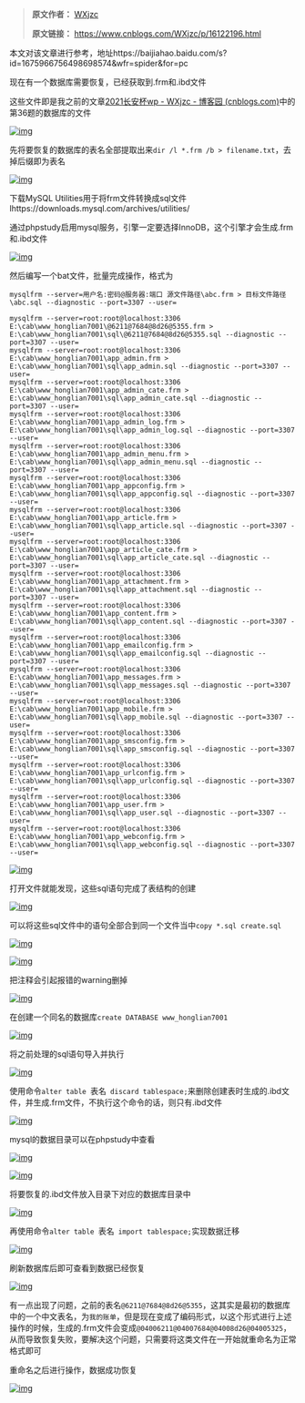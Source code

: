 > **原文作者：** [WXjzc](https://www.cnblogs.com/WXjzc)
>
> **原文链接：** https://www.cnblogs.com/WXjzc/p/16122196.html

本文对该文章进行参考，地址https://baijiahao.baidu.com/s?id=1675966756498698574&wfr=spider&for=pc

现在有一个数据库需要恢复，已经获取到.frm和.ibd文件

这些文件即是我之前的文章[2021长安杯wp - WXjzc - 博客园 (cnblogs.com)](https://www.cnblogs.com/WXjzc/p/16113357.html)中的第36题的数据库的文件

[![img](https://cdn.zhangz.cc/blog/2817142-20220605223559190-1061466334.png)](https://img2022.cnblogs.com/blog/2817142/202206/2817142-20220605223559190-1061466334.png)

先将要恢复的数据库的表名全部提取出来`dir /l *.frm /b > filename.txt`，去掉后缀即为表名

[![img](https://cdn.zhangz.cc/blog/2817142-20220605223557295-1164455540.png)](https://img2022.cnblogs.com/blog/2817142/202206/2817142-20220605223557295-1164455540.png)

下载MySQL Utilities用于将frm文件转换成sql文件lhttps://downloads.mysql.com/archives/utilities/

通过phpstudy启用mysql服务，引擎一定要选择InnoDB，这个引擎才会生成.frm和.ibd文件

[![img](https://cdn.zhangz.cc/blog/2817142-20220605223557292-1147161951.png)](https://img2022.cnblogs.com/blog/2817142/202206/2817142-20220605223557292-1147161951.png)

然后编写一个bat文件，批量完成操作，格式为

```
mysqlfrm --server=用户名:密码@服务器:端口 源文件路径\abc.frm > 目标文件路径\abc.sql --diagnostic --port=3307 --user=
```

```plain
mysqlfrm --server=root:root@localhost:3306 E:\cab\www_honglian7001\@6211@7684@8d26@5355.frm > E:\cab\www_honglian7001\sql\@6211@7684@8d26@5355.sql --diagnostic --port=3307 --user=
mysqlfrm --server=root:root@localhost:3306 E:\cab\www_honglian7001\app_admin.frm > E:\cab\www_honglian7001\sql\app_admin.sql --diagnostic --port=3307 --user=
mysqlfrm --server=root:root@localhost:3306 E:\cab\www_honglian7001\app_admin_cate.frm > E:\cab\www_honglian7001\sql\app_admin_cate.sql --diagnostic --port=3307 --user=
mysqlfrm --server=root:root@localhost:3306 E:\cab\www_honglian7001\app_admin_log.frm > E:\cab\www_honglian7001\sql\app_admin_log.sql --diagnostic --port=3307 --user=
mysqlfrm --server=root:root@localhost:3306 E:\cab\www_honglian7001\app_admin_menu.frm > E:\cab\www_honglian7001\sql\app_admin_menu.sql --diagnostic --port=3307 --user=
mysqlfrm --server=root:root@localhost:3306 E:\cab\www_honglian7001\app_appconfig.frm > E:\cab\www_honglian7001\sql\app_appconfig.sql --diagnostic --port=3307 --user=
mysqlfrm --server=root:root@localhost:3306 E:\cab\www_honglian7001\app_article.frm > E:\cab\www_honglian7001\sql\app_article.sql --diagnostic --port=3307 --user=
mysqlfrm --server=root:root@localhost:3306 E:\cab\www_honglian7001\app_article_cate.frm > E:\cab\www_honglian7001\sql\app_article_cate.sql --diagnostic --port=3307 --user=
mysqlfrm --server=root:root@localhost:3306 E:\cab\www_honglian7001\app_attachment.frm > E:\cab\www_honglian7001\sql\app_attachment.sql --diagnostic --port=3307 --user=
mysqlfrm --server=root:root@localhost:3306 E:\cab\www_honglian7001\app_content.frm > E:\cab\www_honglian7001\sql\app_content.sql --diagnostic --port=3307 --user=
mysqlfrm --server=root:root@localhost:3306 E:\cab\www_honglian7001\app_emailconfig.frm > E:\cab\www_honglian7001\sql\app_emailconfig.sql --diagnostic --port=3307 --user=
mysqlfrm --server=root:root@localhost:3306 E:\cab\www_honglian7001\app_messages.frm > E:\cab\www_honglian7001\sql\app_messages.sql --diagnostic --port=3307 --user=
mysqlfrm --server=root:root@localhost:3306 E:\cab\www_honglian7001\app_mobile.frm > E:\cab\www_honglian7001\sql\app_mobile.sql --diagnostic --port=3307 --user=
mysqlfrm --server=root:root@localhost:3306 E:\cab\www_honglian7001\app_smsconfig.frm > E:\cab\www_honglian7001\sql\app_smsconfig.sql --diagnostic --port=3307 --user=
mysqlfrm --server=root:root@localhost:3306 E:\cab\www_honglian7001\app_urlconfig.frm > E:\cab\www_honglian7001\sql\app_urlconfig.sql --diagnostic --port=3307 --user=
mysqlfrm --server=root:root@localhost:3306 E:\cab\www_honglian7001\app_user.frm > E:\cab\www_honglian7001\sql\app_user.sql --diagnostic --port=3307 --user=
mysqlfrm --server=root:root@localhost:3306 E:\cab\www_honglian7001\app_webconfig.frm > E:\cab\www_honglian7001\sql\app_webconfig.sql --diagnostic --port=3307 --user=
```

[![img](https://cdn.zhangz.cc/blog/2817142-20220605223559189-1129757502.png)](https://img2022.cnblogs.com/blog/2817142/202206/2817142-20220605223559189-1129757502.png)

打开文件就能发现，这些sql语句完成了表结构的创建

[![img](https://cdn.zhangz.cc/blog/2817142-20220605223557278-1877814119.png)](https://img2022.cnblogs.com/blog/2817142/202206/2817142-20220605223557278-1877814119.png)

可以将这些sql文件中的语句全部合到同一个文件当中`copy *.sql create.sql`

[![img](https://cdn.zhangz.cc/blog/2817142-20220605223557304-1723378967.png)](https://img2022.cnblogs.com/blog/2817142/202206/2817142-20220605223557304-1723378967.png)

[![img](https://cdn.zhangz.cc/blog/2817142-20220605223559184-531732541.png)](https://img2022.cnblogs.com/blog/2817142/202206/2817142-20220605223559184-531732541.png)

把注释会引起报错的warning删掉

[![img](https://cdn.zhangz.cc/blog/2817142-20220605223557323-1816773200.png)](https://img2022.cnblogs.com/blog/2817142/202206/2817142-20220605223557323-1816773200.png)

在创建一个同名的数据库`create DATABASE www_honglian7001`

[![img](https://cdn.zhangz.cc/blog/2817142-20220605223557231-1421552410.png)](https://img2022.cnblogs.com/blog/2817142/202206/2817142-20220605223557231-1421552410.png)

将之前处理的sql语句导入并执行

[![img](https://cdn.zhangz.cc/blog/2817142-20220605223559183-1056521485.png)](https://img2022.cnblogs.com/blog/2817142/202206/2817142-20220605223559183-1056521485.png)

使用命令`alter table `表名` discard tablespace;`来删除创建表时生成的.ibd文件，并生成.frm文件，不执行这个命令的话，则只有.ibd文件

[![img](https://cdn.zhangz.cc/blog/2817142-20220605223557286-1707590430.png)](https://img2022.cnblogs.com/blog/2817142/202206/2817142-20220605223557286-1707590430.png)

mysql的数据目录可以在phpstudy中查看

[![img](https://cdn.zhangz.cc/blog/2817142-20220605223557282-2073951718.png)](https://img2022.cnblogs.com/blog/2817142/202206/2817142-20220605223557282-2073951718.png)

[![img](https://cdn.zhangz.cc/blog/2817142-20220605223559192-1324017280.png)](https://img2022.cnblogs.com/blog/2817142/202206/2817142-20220605223559192-1324017280.png)

将要恢复的.ibd文件放入目录下对应的数据库目录中

[![img](https://cdn.zhangz.cc/blog/2817142-20220605223557291-1778034084.png)](https://img2022.cnblogs.com/blog/2817142/202206/2817142-20220605223557291-1778034084.png)

再使用命令`alter table `表名` import tablespace;`实现数据迁移

[![img](https://cdn.zhangz.cc/blog/2817142-20220605223557267-978358962.png)](https://img2022.cnblogs.com/blog/2817142/202206/2817142-20220605223557267-978358962.png)

刷新数据库后即可查看到数据已经恢复

[![img](https://cdn.zhangz.cc/blog/2817142-20220605223559185-1027854451.png)](https://img2022.cnblogs.com/blog/2817142/202206/2817142-20220605223559185-1027854451.png)

有一点出现了问题，之前的表名`@6211@7684@8d26@5355`，这其实是最初的数据库中的一个中文表名，为`我的账单`，但是现在变成了编码形式，以这个形式进行上述操作的时候，生成的.frm文件会变成`@04006211@04007684@04008d26@04005325`，从而导致恢复失败，要解决这个问题，只需要将这类文件在一开始就重命名为正常格式即可

重命名之后进行操作，数据成功恢复

[![img](https://cdn.zhangz.cc/blog/2817142-20220605223557356-207537897.png)](https://img2022.cnblogs.com/blog/2817142/202206/2817142-20220605223557356-207537897.png)